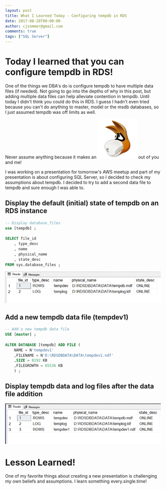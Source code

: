 ```yaml
---
layout: post
title: What I Learned Today - Configuring tempdb in RDS
date: 2017-08-28T00:00:00
author: cjsommer@gmail.com
comments: true
tags: ["SQL Server"]
---
```


# Today I learned that you can configure tempdb in RDS! 

One of the things we DBA's do is configure tempdb to have multiple data files (if needed). Not going to go into the depths of why in this post, but adding multiple data files can help alleviate contention in tempdb. Until today I didn't think you could do this in RDS. I guess I hadn't even tried because you can't do anything to master, model or the msdb databases, so I just assumed tempdb was off limits as well. 

Never assume anything because it makes an ![DONKEY!](/img/2017/08/donkey.gif) out of you and me! 

I was working on a presentation for tomorrow's AWS meetup and part of my presentation is about configuring SQL Server, so I decided to check my assumptions about tempdb. I decided to try to add a second data file to tempdb and sure enough  I was able to.

## Display the default (initial) state of tempdb on an RDS instance
```sql
-- Display database_files
use [tempdb] ;

SELECT file_id
	, type_desc
	, name
	, physical_name
	, state_desc
FROM sys.database_files ;
```

![Database Files Before](/img/2017/08/database_files_before.png)

## Add a new tempdb data file (tempdev1)
```sql
-- Add a new tempdb data file
USE [master] ;

ALTER DATABASE [tempdb] ADD FILE (
	NAME = N'tempdev1'
	,FILENAME = N'D:\RDSDBDATA\DATA\tempdev1.ndf'
	,SIZE = 8192 KB
	,FILEGROWTH = 65536 KB
	) ;
```

## Display tempdb data and log files after the data file addition
![Database Files After](/img/2017/08/database_files_after.png)

# Lesson Learned!
One of my favorite things about creating a new presentation is challenging my own beliefs and assumptions. I learn something every.single.time!